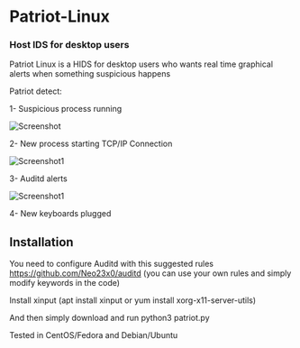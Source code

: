 # Patriot-Linux
### Host IDS for desktop users 
Patriot Linux is a  HIDS for desktop users who wants real time graphical alerts when something suspicious happens

Patriot detect:

1- Suspicious process running

![Screenshot](https://github.com/YJesus/Patriot-Linux/blob/main/images/patriot3.png) 

2- New process starting TCP/IP Connection

![Screenshot1](https://github.com/YJesus/Patriot-Linux/blob/main/images/patriot2.png)

3- Auditd alerts

![Screenshot1](https://github.com/YJesus/Patriot-Linux/blob/main/images/patriot1.png)

4- New keyboards plugged

## Installation

You need to configure Auditd with this suggested rules https://github.com/Neo23x0/auditd (you can use your own rules and simply modify keywords in the code)

Install xinput (apt install xinput or yum install xorg-x11-server-utils)

And then simply download and run python3 patriot.py

Tested in CentOS/Fedora and Debian/Ubuntu
